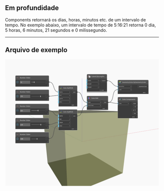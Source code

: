 ## Em profundidade
Components retornará os dias, horas, minutos etc. de um intervalo de tempo. No exemplo abaixo, um intervalo de tempo de 5:16:21 retorna 0 dia, 5 horas, 6 minutos, 21 segundos e 0 milissegundo.
___
## Arquivo de exemplo

![Components](./DSCore.Color.Components_img.jpg)

